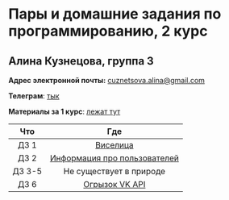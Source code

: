 # Пары и домашние задания по программированию, 2 курс

## Алина Кузнецова, группа 3 

__Адрес электронной почты:__ cuznetsova.alina@gmail.com

__Телеграм__: [тык](https://t.me/wildlighted)

__Материалы за 1 курс__: [лежат тут](https://github.com/wildlighted/coding-year-1)

Что|Где
:---:|:---:
ДЗ 1|[Виселица](https://github.com/wildlighted/coding-year-2/tree/master/hw/hanging%20man)
ДЗ 2|[Информация про пользователей](https://github.com/wildlighted/coding-year-2/tree/master/hw/hw%202)
ДЗ 3-5|Не существует в природе
ДЗ 6|[Огрызок VK API](https://github.com/wildlighted/coding-year-2/blob/master/hw/hw6.ipynb)

